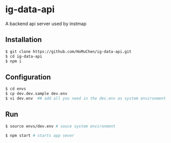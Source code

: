 # ig-data-api

A backend api server used by instmap

## Installation
``` bash
$ git clone https://github.com/HoMuChen/ig-data-api.git
$ cd ig-data-api
$ npm i
```

## Configuration
``` bash
$ cd envs
$ cp dev.dev.sample dev.env
$ vi dev.env  ## add all you need in the dev.env as system environment
```

## Run
``` bash
$ source envs/dev.env # souce system environment

$ npm start # starts app sever
```
